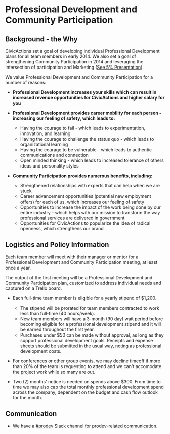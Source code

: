 # Professional Development and Community Participation

## <a name="background-why"></a>Background - the Why

CivicActions set a goal of developing individual Professional Development plans for all team members in early 2014. We also set a goal of strengthening Community Participation in 2014 and leveraging the intersection of participation and Marketing ([See 5% Presentation](https://docs.google.com/presentation/d/1GuEXsq8m80Sl9Jk2GE_b2oKsk38F11Vc5m7B8M8rGaA/edit#slide=id.g235778c_0_2)).

We value Professional Development and Community Participation for a number of reasons:

* **Professional Development increases your skills which can result in increased revenue opportunities for CivicActions and higher salary for you**

* **Professional Development provides career mobility for each person - increasing our feeling of safety, which leads to:**

  * Having the courage to fail - which leads to experimentation, innovation, and learning
  * Having the courage to challenge the status quo - which leads to organizational learning
  * Having the courage to be vulnerable - which leads to authentic communications and connection
  * Open minded thinking - which leads to increased tolerance of others ideas and personality styles

* **Community Participation provides numerous benefits, including:**

  * Strengthened relationships with experts that can help when we are stuck
  * Career advancement opportunities (potential new employment offers) for each of us, which increases our feeling of safety
  * Opportunities to increase the impact of the work being done by our entire industry - which helps with our mission to transform the way professional services are delivered in government
  * Opportunities for CivicActions to popularize the idea of radical openness, which strengthens our brand


## <a name="logistics-policy"></a>Logistics and Policy Information

Each team member will meet with their manager or mentor for a Professional Development and Community Participation meeting, at least once a year.

The output of the first meeting will be a Professional Development and Community Participation plan, customized to address individual needs and captured on a Trello board.

* Each full-time team member is eligible for a yearly stipend of $1,200.
  * The stipend will be prorated for team members contracted to work less than full-time (40 hours/week).
  * New team members will have a 3-month (90 day) wait period before becoming eligible for a professional development stipend and it will be earned throughout the first year.
  * Purchases under $50 can be made without approval, as long as they support professional development goals. Receipts and expense sheets should be submitted in the usual way, noting as professional development costs.

* For conferences or other group events, we may decline timeoff if more than 20% of the team is requesting to attend and we can't accomodate the project work while so many are out.

* Two (2) months' notice is needed on spends above $300. From time to time we may also cap the total monthly professional development spend across the company, dependent on the budget and cash flow outlook for the month.


## <a name="communication"></a>Communication

* We have a [#prodev](https://civicactions.slack.com/messages/prodev) Slack channel for prodev-related communication.
